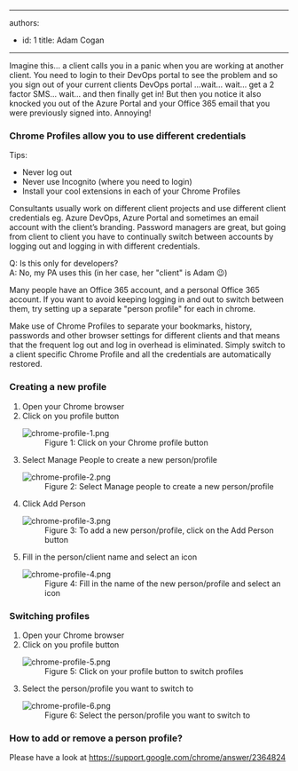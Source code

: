 

---
authors:
  - id: 1
    title: Adam Cogan
---




<span class='intro'> <p class="ssw15-rteElement-P">Imagine this… a client calls you in a panic when you are working at another client. You need to login to their DevOps portal to see the problem and so you sign out of your current clients DevOps portal …wait… wait… get a 2 factor SMS… wait… and then finally get in! But then you notice it also knocked you out of the Azure Portal and your Office 365 email that you were previously signed into. Annoying!<br></p> </span>

<h3 class="ssw15-rteElement-H3">Chrome Profiles allow you to use different credentials <br></h3><p class="ssw15-rteElement-P">Tips&#58;<br></p><p class="ssw15-rteElement-P"></p><ul><li>Never log out<br></li><li>Never use Incognito (where you need to login)<br></li><li>Install your cool extensions in each of your Chrome Profiles<br></li></ul>Consultants usually work on different client projects and use different client credentials eg. Azure DevOps, Azure Portal and sometimes an email account with the client’s branding. Password managers are great, but going from client to client you have to continually switch between accounts by logging out and logging in with different credentials.<p></p><p class="ssw15-rteElement-P">Q&#58; Is this only for developers?<br>A&#58; No,&#160;my&#160;PA uses this (in her case, her &quot;client&quot;&#160;is Adam &#128521;)&#160;</p><p class="ssw15-rteElement-P">Many people have an Office 365 account, and a personal Office 365 account. If you want to avoid keeping logging in and out to switch between them, try setting up a separate &quot;person profile&quot;&#160;for each in chrome.<br></p><p class="ssw15-rteElement-P">Make use of Chrome Profiles to separate your bookmarks, history, passwords and other browser settings for different clients and that means that the frequent log out and log in overhead is eliminated. Simply switch to a client specific Chrome Profile and all the credentials are automatically restored. <br></p><h3 class="ssw15-rteElement-H3">Creating a new profile</h3><p class="ssw15-rteElement-P"></p><ol><li>Open your Chrome browser<br></li><li>Click on you profile button<br>
      <dl class="image"><dt> <img src="/PublishingImages/chrome-profile-1.png" alt="chrome-profile-1.png" /> </dt><dd>Figure 1&#58; Click on your Chrome profile button</dd></dl></li><li>Select Manage People to create a new person/profile<br>
      <dl class="image"><dt> <img src="/PublishingImages/chrome-profile-2.png" alt="chrome-profile-2.png" /> </dt><dd>Figure 2&#58; Select Manage people to create a new person/profile</dd></dl></li><li>Click Add Person<br>
      <dl class="image"><dt> <img src="/PublishingImages/chrome-profile-3.png" alt="chrome-profile-3.png" /> </dt><dd>Figure 3&#58; To add a new person/profile, click on the Add Person button</dd></dl></li><li>Fill in the person/client name and select an icon<br>
      <dl class="image"><dt> <img src="/PublishingImages/chrome-profile-4.png" alt="chrome-profile-4.png" /> </dt><dd>Figure 4&#58; Fill in the name of the new person/profile and select an icon</dd></dl></li></ol><h3>Switching profiles</h3><ol><li>Open your Chrome browser</li><li>Click on you profile button<br>
      <dl class="image"><dt> <img src="/PublishingImages/chrome-profile-5.png" alt="chrome-profile-5.png" /> </dt><dd>Figure 5&#58; Click on your profile button to switch profiles</dd></dl></li><li>Select the person/profile you want to switch to<br>
      <dl class="image"><dt> <img src="/PublishingImages/chrome-profile-6.png" alt="chrome-profile-6.png" /> </dt><dd>Figure 6&#58; Select the person/profile you want to switch to<br></dd></dl></li></ol><h3 class="ssw15-rteElement-H3">How to add or remove a person profile?</h3><p>Please have a look at <a href="https&#58;//support.google.com/chrome/answer/2364824">https&#58;//support.google.com/chrome/answer/2364824</a> </p>


